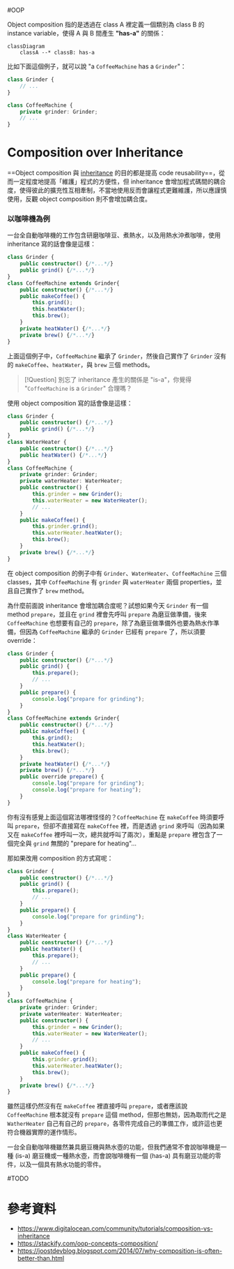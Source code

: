 #OOP

Object composition 指的是透過在 class A 裡定義一個類別為 class B 的 instance variable，使得 A 與 B 間產生 **"has-a"** 的關係：

```mermaid
classDiagram
    classA --* classB: has-a
```

比如下面這個例子，就可以說 "a `CoffeeMachine` has a `Grinder`"：

```TypeScript
class Grinder {
    // ...
}

class CoffeeMachine {
    private grinder: Grinder;
    // ...
}
```

# Composition over Inheritance

==Object composition 與 [inheritance](</Programming Language/OOP 四本柱.md#繼承 (Inheritance)>) 的目的都是提高 code reusability==，從而一定程度地提高「維護」程式的方便性，但 inheritance 會增加程式碼間的耦合度，使得彼此的擴充性互相牽制，不當地使用反而會讓程式更難維護，所以應謹慎使用，反觀 object composition 則不會增加耦合度。

### 以咖啡機為例

一台全自動咖啡機的工作包含研磨咖啡豆、煮熱水，以及用熱水沖煮咖啡，使用 inheritance 寫的話會像是這樣：

```TypeScript
class Grinder {
    public constructor() {/*...*/}
    public grind() {/*...*/}
}
class CoffeeMachine extends Grinder{
    public constructor() {/*...*/}
    public makeCoffee() {
        this.grind();
        this.heatWater();
        this.brew();
    }
    private heatWater() {/*...*/}
    private brew() {/*...*/}
}
```

上面這個例子中，`CoffeeMachine` 繼承了 `Grinder`，然後自己實作了 `Grinder` 沒有的 `makeCoffee`、`heatWater`，與 `brew` 三個 methods。

>[!Question]
>別忘了 inheritance 產生的關係是 "is-a"，你覺得 "`CoffeeMachine` is a `Grinder`" 合理嗎？

使用 object composition 寫的話會像是這樣：

```TypeScript
class Grinder {
    public constructor() {/*...*/}
    public grind() {/*...*/}
}
class WaterHeater {
    public constructor() {/*...*/}
    public heatWater() {/*...*/}
}
class CoffeeMachine {
    private grinder: Grinder;
    private waterHeater: WaterHeater;
    public constructor() {
        this.grinder = new Grinder();
        this.waterHeater = new WaterHeater();
        // ...
    }
    public makeCoffee() {
        this.grinder.grind();
        this.waterHeater.heatWater();
        this.brew();
    }
    private brew() {/*...*/}
}
```

在 object composition 的例子中有 `Grinder`、`WaterHeater`、`CoffeeMachine` 三個 classes，其中 `CoffeeMachine` 有 `grinder` 與 `waterHeater` 兩個 properties，並且自己實作了 `brew` method。

為什麼前面說 inheritance 會增加耦合度呢？試想如果今天 `Grinder` 有一個 method `prepare`，並且在 `grind` 裡會先呼叫 `prepare` 為磨豆做準備，後來 `CoffeeMachine` 也想要有自己的 `prepare`，除了為磨豆做準備外也要為熱水作準備，但因為 `CoffeeMachine` 繼承的 `Grinder` 已經有 `prepare` 了，所以須要 override：

```TypeScript
class Grinder {
    public constructor() {/*...*/}
    public grind() {
        this.prepare();
        // ...
    }
    public prepare() {
        console.log("prepare for grinding");
    }
}
class CoffeeMachine extends Grinder{
    public constructor() {/*...*/}
    public makeCoffee() {
        this.grind();
        this.heatWater();
        this.brew();
    }
    private heatWater() {/*...*/}
    private brew() {/*...*/}
    public override prepare() {
        console.log("prepare for grinding");
        console.log("prepare for heating");
    }
}
```

你有沒有感覺上面這個寫法哪裡怪怪的？`CoffeeMachine` 在 `makeCoffee` 時須要呼叫 `prepare`，但卻不直接寫在 `makeCoffee` 裡，而是透過 `grind` 來呼叫（因為如果又在 `makeCoffee` 裡呼叫一次，總共就呼叫了兩次），重點是 `prepare` 裡包含了一個完全與 `grind` 無關的 "prepare for heating"…

那如果改用 composition 的方式寫呢：

```TypeScript
class Grinder {
    public constructor() {/*...*/}
    public grind() {
        this.prepare();
        // ...
    }
    public prepare() {
        console.log("prepare for grinding");
    }
}
class WaterHeater {
    public constructor() {/*...*/}
    public heatWater() {
        this.prepare();
        // ...
    }
    public prepare() {
        console.log("prepare for heating");
    }
}
class CoffeeMachine {
    private grinder: Grinder;
    private waterHeater: WaterHeater;
    public constructor() {
        this.grinder = new Grinder();
        this.waterHeater = new WaterHeater();
        // ...
    }
    public makeCoffee() {
        this.grinder.grind();
        this.waterHeater.heatWater();
        this.brew();
    }
    private brew() {/*...*/}
}
```

雖然這樣仍然沒有在 `makeCoffee` 裡直接呼叫 `prepare`，或者應該說 `CoffeeMachine` 根本就沒有 `prepare` 這個 method，但那也無妨，因為取而代之是 `WatherHeater` 自己有自己的 `prepare`，各零件完成自己的準備工作，或許這也更符合機器實際的運作情形。

一台全自動咖啡機雖然兼具磨豆機與熱水壺的功能，但我們通常不會說咖啡機是一種 (is-a) 磨豆機或一種熱水壺，而會說咖啡機有一個 (has-a) 具有磨豆功能的零件，以及一個具有熱水功能的零件。

#TODO 

# 參考資料

- <https://www.digitalocean.com/community/tutorials/composition-vs-inheritance>
- <https://stackify.com/oop-concepts-composition/>
- <https://joostdevblog.blogspot.com/2014/07/why-composition-is-often-better-than.html>
